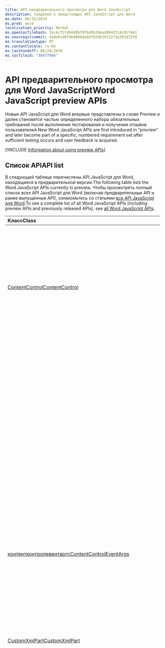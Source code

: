 ```yaml
---
title: API предварительного просмотра для Word JavaScript
description: Сведения о предстоящих API JavaScript для Word
ms.date: 08/15/2019
ms.prod: word
localization_priority: Normal
ms.openlocfilehash: 1bc6cf2f4b8d8bf876d0b28ead9643f14c81fde1
ms.sourcegitcommit: da8e6148f4bd9884ab9702db3033273a383d15f0
ms.translationtype: MT
ms.contentlocale: ru-RU
ms.lasthandoff: 08/20/2019
ms.locfileid: "36477906"
---
```

# <a name="word-javascript-preview-apis"></a><span data-ttu-id="befd2-103">API предварительного просмотра для Word JavaScript</span><span class="sxs-lookup"><span data-stu-id="befd2-103">Word JavaScript preview APIs</span></span>

<span data-ttu-id="befd2-104">Новые API JavaScript для Word впервые представлены в слове Preview и далее становятся частью определенного набора обязательных требований после выполнения тестирования и получения отзывов пользователей.</span><span class="sxs-lookup"><span data-stu-id="befd2-104">New Word JavaScript APIs are first introduced in "preview" and later become part of a specific, numbered requirement set after sufficient testing occurs and user feedback is acquired.</span></span>

[!INCLUDE [Information about using preview APIs](../../includes/using-preview-apis-host.md)]

## <a name="api-list"></a><span data-ttu-id="befd2-105">Список API</span><span class="sxs-lookup"><span data-stu-id="befd2-105">API list</span></span>

<span data-ttu-id="befd2-106">В следующей таблице перечислены API JavaScript для Word, находящиеся в предварительной версии.</span><span class="sxs-lookup"><span data-stu-id="befd2-106">The following table lists the Word JavaScript APIs currently in preview.</span></span> <span data-ttu-id="befd2-107">Чтобы просмотреть полный список всех API JavaScript для Word (включая предварительные API и ранее выпущенные API), ознакомьтесь со статьями [все API JavaScript для Word](/javascript/api/word?view=word-js-preview).</span><span class="sxs-lookup"><span data-stu-id="befd2-107">To see a complete list of all Word JavaScript APIs (including preview APIs and previously released APIs), see [all Word JavaScript APIs](/javascript/api/word?view=word-js-preview).</span></span>

| <span data-ttu-id="befd2-108">Класс</span><span class="sxs-lookup"><span data-stu-id="befd2-108">Class</span></span> | <span data-ttu-id="befd2-109">Поля</span><span class="sxs-lookup"><span data-stu-id="befd2-109">Fields</span></span> | <span data-ttu-id="befd2-110">Описание</span><span class="sxs-lookup"><span data-stu-id="befd2-110">Description</span></span> |
|:---|:---|:---|
|[<span data-ttu-id="befd2-111">ContentControl</span><span class="sxs-lookup"><span data-stu-id="befd2-111">ContentControl</span></span>](/javascript/api/word/word.contentcontrol)|[<span data-ttu-id="befd2-112">onDataChanged</span><span class="sxs-lookup"><span data-stu-id="befd2-112">onDataChanged</span></span>](/javascript/api/word/word.contentcontrol#ondatachanged)|<span data-ttu-id="befd2-113">Возникает при изменении данных в элементе управления содержимым.</span><span class="sxs-lookup"><span data-stu-id="befd2-113">Occurs when data within the content control are changed.</span></span> <span data-ttu-id="befd2-114">Чтобы получить новый текст, загрузите этот элемент управления содержимым в обработчике.</span><span class="sxs-lookup"><span data-stu-id="befd2-114">To get the new text, load this content control in the handler.</span></span> <span data-ttu-id="befd2-115">Чтобы получить старый текст, не загружайте его.</span><span class="sxs-lookup"><span data-stu-id="befd2-115">To get the old text, do not load it.</span></span>|
||[<span data-ttu-id="befd2-116">onDeleted</span><span class="sxs-lookup"><span data-stu-id="befd2-116">onDeleted</span></span>](/javascript/api/word/word.contentcontrol#ondeleted)|<span data-ttu-id="befd2-117">Возникает при удалении элемента управления содержимым.</span><span class="sxs-lookup"><span data-stu-id="befd2-117">Occurs when the content control is deleted.</span></span> <span data-ttu-id="befd2-118">Не загружайте этот элемент управления содержимым в обработчике, иначе вы не сможете получить исходные свойства.</span><span class="sxs-lookup"><span data-stu-id="befd2-118">Do not load this content control in the handler, otherwise you won't be able to get its original properties.</span></span>|
||[<span data-ttu-id="befd2-119">onSelectionChanged</span><span class="sxs-lookup"><span data-stu-id="befd2-119">onSelectionChanged</span></span>](/javascript/api/word/word.contentcontrol#onselectionchanged)|<span data-ttu-id="befd2-120">Возникает при изменении выделенного фрагмента в элементе управления содержимым.</span><span class="sxs-lookup"><span data-stu-id="befd2-120">Occurs when selection within the content control is changed.</span></span>|
|[<span data-ttu-id="befd2-121">контентконтролевентаргс</span><span class="sxs-lookup"><span data-stu-id="befd2-121">ContentControlEventArgs</span></span>](/javascript/api/word/word.contentcontroleventargs)|[<span data-ttu-id="befd2-122">contentControl</span><span class="sxs-lookup"><span data-stu-id="befd2-122">contentControl</span></span>](/javascript/api/word/word.contentcontroleventargs#contentcontrol)|<span data-ttu-id="befd2-123">Объект, который вызвал событие.</span><span class="sxs-lookup"><span data-stu-id="befd2-123">The object that raised the event.</span></span> <span data-ttu-id="befd2-124">Загрузите этот объект, чтобы получить его свойства.</span><span class="sxs-lookup"><span data-stu-id="befd2-124">Load this object to get its properties.</span></span>|
||[<span data-ttu-id="befd2-125">eventType</span><span class="sxs-lookup"><span data-stu-id="befd2-125">eventType</span></span>](/javascript/api/word/word.contentcontroleventargs#eventtype)|<span data-ttu-id="befd2-126">Тип события.</span><span class="sxs-lookup"><span data-stu-id="befd2-126">The event type.</span></span> <span data-ttu-id="befd2-127">Дополнительные сведения см. в Word. EventType.</span><span class="sxs-lookup"><span data-stu-id="befd2-127">See Word.EventType for details.</span></span>|
|[<span data-ttu-id="befd2-128">CustomXmlPart</span><span class="sxs-lookup"><span data-stu-id="befd2-128">CustomXmlPart</span></span>](/javascript/api/word/word.customxmlpart)|[<span data-ttu-id="befd2-129">delete()</span><span class="sxs-lookup"><span data-stu-id="befd2-129">delete()</span></span>](/javascript/api/word/word.customxmlpart#delete--)|<span data-ttu-id="befd2-130">Удаляет пользовательскую XML-часть.</span><span class="sxs-lookup"><span data-stu-id="befd2-130">Deletes the custom XML part.</span></span>|
||[<span data-ttu-id="befd2-131">Делетеаттрибуте (XPath: строка, Намеспацемаппингс: Any, Name: строка)</span><span class="sxs-lookup"><span data-stu-id="befd2-131">deleteAttribute(xpath: string, namespaceMappings: any, name: string)</span></span>](/javascript/api/word/word.customxmlpart#deleteattribute-xpath--namespacemappings--name-)|<span data-ttu-id="befd2-132">Удаляет атрибут с указанным именем из элемента, указанного с помощью XPath.</span><span class="sxs-lookup"><span data-stu-id="befd2-132">Deletes an attribute with the given name from the element identified by xpath.</span></span>|
||[<span data-ttu-id="befd2-133">Делетилемент (XPath: String, Намеспацемаппингс: Any)</span><span class="sxs-lookup"><span data-stu-id="befd2-133">deleteElement(xpath: string, namespaceMappings: any)</span></span>](/javascript/api/word/word.customxmlpart#deleteelement-xpath--namespacemappings-)|<span data-ttu-id="befd2-134">Удаляет элемент, указанный с помощью XPath.</span><span class="sxs-lookup"><span data-stu-id="befd2-134">Deletes the element identified by xpath.</span></span>|
||[<span data-ttu-id="befd2-135">Жетксмл ()</span><span class="sxs-lookup"><span data-stu-id="befd2-135">getXml()</span></span>](/javascript/api/word/word.customxmlpart#getxml--)|<span data-ttu-id="befd2-136">Получает полное XML-содержимое пользовательской XML-части.</span><span class="sxs-lookup"><span data-stu-id="befd2-136">Gets the full XML content of the custom XML part.</span></span>|
||[<span data-ttu-id="befd2-137">Инсертаттрибуте (XPath: String, Намеспацемаппингс: Any, Name: String, Value: String)</span><span class="sxs-lookup"><span data-stu-id="befd2-137">insertAttribute(xpath: string, namespaceMappings: any, name: string, value: string)</span></span>](/javascript/api/word/word.customxmlpart#insertattribute-xpath--namespacemappings--name--value-)|<span data-ttu-id="befd2-138">Вставляет атрибут с заданным именем и значением в элемент, указанный с помощью XPath.</span><span class="sxs-lookup"><span data-stu-id="befd2-138">Inserts an attribute with the given name and value to the element identified by xpath.</span></span>|
||[<span data-ttu-id="befd2-139">Инсертелемент (XPath: строка, XML: строка, Намеспацемаппингс: Any, index?: число)</span><span class="sxs-lookup"><span data-stu-id="befd2-139">insertElement(xpath: string, xml: string, namespaceMappings: any, index?: number)</span></span>](/javascript/api/word/word.customxmlpart#insertelement-xpath--xml--namespacemappings--index-)|<span data-ttu-id="befd2-140">Вставляет заданный XML-код в родительский элемент, определенный с помощью XPath в индексе позиции дочернего элемента.</span><span class="sxs-lookup"><span data-stu-id="befd2-140">Inserts the given XML under the parent element identified by xpath at child position index.</span></span>|
||[<span data-ttu-id="befd2-141">запрос (XPath: String, Намеспацемаппингс: Any)</span><span class="sxs-lookup"><span data-stu-id="befd2-141">query(xpath: string, namespaceMappings: any)</span></span>](/javascript/api/word/word.customxmlpart#query-xpath--namespacemappings-)|<span data-ttu-id="befd2-142">Запрашивает XML-содержимое пользовательской XML-части.</span><span class="sxs-lookup"><span data-stu-id="befd2-142">Queries the XML content of the custom XML part.</span></span>|
||[<span data-ttu-id="befd2-143">id</span><span class="sxs-lookup"><span data-stu-id="befd2-143">id</span></span>](/javascript/api/word/word.customxmlpart#id)|<span data-ttu-id="befd2-144">Получает идентификатор пользовательской XML-части.</span><span class="sxs-lookup"><span data-stu-id="befd2-144">Gets the ID of the custom XML part.</span></span> <span data-ttu-id="befd2-145">Только для чтения.</span><span class="sxs-lookup"><span data-stu-id="befd2-145">Read only.</span></span>|
||[<span data-ttu-id="befd2-146">Пространства</span><span class="sxs-lookup"><span data-stu-id="befd2-146">namespaceUri</span></span>](/javascript/api/word/word.customxmlpart#namespaceuri)|<span data-ttu-id="befd2-147">Получает URI пространства имен настраиваемой XML-части.</span><span class="sxs-lookup"><span data-stu-id="befd2-147">Gets the namespace URI of the custom XML part.</span></span> <span data-ttu-id="befd2-148">Только для чтения.</span><span class="sxs-lookup"><span data-stu-id="befd2-148">Read only.</span></span>|
||[<span data-ttu-id="befd2-149">setXml (XML: строка)</span><span class="sxs-lookup"><span data-stu-id="befd2-149">setXml(xml: string)</span></span>](/javascript/api/word/word.customxmlpart#setxml-xml-)|<span data-ttu-id="befd2-150">Задает полное XML-содержимое пользовательской XML-части.</span><span class="sxs-lookup"><span data-stu-id="befd2-150">Sets the full XML content of the custom XML part.</span></span>|
||[<span data-ttu-id="befd2-151">Упдатеаттрибуте (XPath: String, Намеспацемаппингс: Any, Name: String, Value: String)</span><span class="sxs-lookup"><span data-stu-id="befd2-151">updateAttribute(xpath: string, namespaceMappings: any, name: string, value: string)</span></span>](/javascript/api/word/word.customxmlpart#updateattribute-xpath--namespacemappings--name--value-)|<span data-ttu-id="befd2-152">Обновляет значение атрибута, используя заданное имя элемента, указанного с помощью XPath.</span><span class="sxs-lookup"><span data-stu-id="befd2-152">Updates the value of an attribute with the given name of the element identified by xpath.</span></span>|
||[<span data-ttu-id="befd2-153">Упдатилемент (XPath: строка, XML: строка, Намеспацемаппингс: Any)</span><span class="sxs-lookup"><span data-stu-id="befd2-153">updateElement(xpath: string, xml: string, namespaceMappings: any)</span></span>](/javascript/api/word/word.customxmlpart#updateelement-xpath--xml--namespacemappings-)|<span data-ttu-id="befd2-154">Обновляет XML элемента, указанного с помощью XPath.</span><span class="sxs-lookup"><span data-stu-id="befd2-154">Updates the XML of the element identified by xpath.</span></span>|
|[<span data-ttu-id="befd2-155">CustomXmlPartCollection</span><span class="sxs-lookup"><span data-stu-id="befd2-155">CustomXmlPartCollection</span></span>](/javascript/api/word/word.customxmlpartcollection)|[<span data-ttu-id="befd2-156">Add (XML: String)</span><span class="sxs-lookup"><span data-stu-id="befd2-156">add(xml: string)</span></span>](/javascript/api/word/word.customxmlpartcollection#add-xml-)|<span data-ttu-id="befd2-157">Добавляет новую пользовательскую XML-часть в документ.</span><span class="sxs-lookup"><span data-stu-id="befd2-157">Adds a new custom XML part to the document.</span></span>|
||[<span data-ttu-id="befd2-158">getByNamespace (namespaceUri: строка)</span><span class="sxs-lookup"><span data-stu-id="befd2-158">getByNamespace(namespaceUri: string)</span></span>](/javascript/api/word/word.customxmlpartcollection#getbynamespace-namespaceuri-)|<span data-ttu-id="befd2-159">Получает новую ограниченную коллекцию пользовательских XML-частей, пространства имен которых совпадают с указанным пространством имен.</span><span class="sxs-lookup"><span data-stu-id="befd2-159">Gets a new scoped collection of custom XML parts whose namespaces match the given namespace.</span></span>|
||[<span data-ttu-id="befd2-160">getCount()</span><span class="sxs-lookup"><span data-stu-id="befd2-160">getCount()</span></span>](/javascript/api/word/word.customxmlpartcollection#getcount--)|<span data-ttu-id="befd2-161">Возвращает число элементов в коллекции.</span><span class="sxs-lookup"><span data-stu-id="befd2-161">Gets the number of items in the collection.</span></span>|
||[<span data-ttu-id="befd2-162">getItem(id: string)</span><span class="sxs-lookup"><span data-stu-id="befd2-162">getItem(id: string)</span></span>](/javascript/api/word/word.customxmlpartcollection#getitem-id-)|<span data-ttu-id="befd2-163">Получает пользовательскую XML-часть по идентификатору.</span><span class="sxs-lookup"><span data-stu-id="befd2-163">Gets a custom XML part based on its ID.</span></span> <span data-ttu-id="befd2-164">Только для чтения.</span><span class="sxs-lookup"><span data-stu-id="befd2-164">Read only.</span></span>|
||[<span data-ttu-id="befd2-165">getItemOrNullObject(id: строка)</span><span class="sxs-lookup"><span data-stu-id="befd2-165">getItemOrNullObject(id: string)</span></span>](/javascript/api/word/word.customxmlpartcollection#getitemornullobject-id-)|<span data-ttu-id="befd2-166">Получает пользовательскую XML-часть по идентификатору.</span><span class="sxs-lookup"><span data-stu-id="befd2-166">Gets a custom XML part based on its ID.</span></span> <span data-ttu-id="befd2-167">Возвращает нулевой объект, если CustomXmlPart не существует.</span><span class="sxs-lookup"><span data-stu-id="befd2-167">Returns a null object if the CustomXmlPart does not exist.</span></span>|
||[<span data-ttu-id="befd2-168">items</span><span class="sxs-lookup"><span data-stu-id="befd2-168">items</span></span>](/javascript/api/word/word.customxmlpartcollection#items)|<span data-ttu-id="befd2-169">Получает загруженные дочерние элементы в этой коллекции.</span><span class="sxs-lookup"><span data-stu-id="befd2-169">Gets the loaded child items in this collection.</span></span>|
|[<span data-ttu-id="befd2-170">кустомксмлпартскопедколлектион</span><span class="sxs-lookup"><span data-stu-id="befd2-170">CustomXmlPartScopedCollection</span></span>](/javascript/api/word/word.customxmlpartscopedcollection)|[<span data-ttu-id="befd2-171">getCount()</span><span class="sxs-lookup"><span data-stu-id="befd2-171">getCount()</span></span>](/javascript/api/word/word.customxmlpartscopedcollection#getcount--)|<span data-ttu-id="befd2-172">Возвращает число элементов в коллекции.</span><span class="sxs-lookup"><span data-stu-id="befd2-172">Gets the number of items in the collection.</span></span>|
||[<span data-ttu-id="befd2-173">getItem(id: string)</span><span class="sxs-lookup"><span data-stu-id="befd2-173">getItem(id: string)</span></span>](/javascript/api/word/word.customxmlpartscopedcollection#getitem-id-)|<span data-ttu-id="befd2-174">Получает пользовательскую XML-часть по идентификатору.</span><span class="sxs-lookup"><span data-stu-id="befd2-174">Gets a custom XML part based on its ID.</span></span> <span data-ttu-id="befd2-175">Только для чтения.</span><span class="sxs-lookup"><span data-stu-id="befd2-175">Read only.</span></span>|
||[<span data-ttu-id="befd2-176">getItemOrNullObject(id: строка)</span><span class="sxs-lookup"><span data-stu-id="befd2-176">getItemOrNullObject(id: string)</span></span>](/javascript/api/word/word.customxmlpartscopedcollection#getitemornullobject-id-)|<span data-ttu-id="befd2-177">Получает пользовательскую XML-часть по идентификатору.</span><span class="sxs-lookup"><span data-stu-id="befd2-177">Gets a custom XML part based on its ID.</span></span> <span data-ttu-id="befd2-178">Возвращает нулевой объект, если CustomXmlPart не существует в коллекции.</span><span class="sxs-lookup"><span data-stu-id="befd2-178">Returns a null object if the CustomXmlPart does not exist in the collection.</span></span>|
||[<span data-ttu-id="befd2-179">Жетонлитем ()</span><span class="sxs-lookup"><span data-stu-id="befd2-179">getOnlyItem()</span></span>](/javascript/api/word/word.customxmlpartscopedcollection#getonlyitem--)|<span data-ttu-id="befd2-180">Если коллекция содержит ровно один элемент, этот метод возвращает его.</span><span class="sxs-lookup"><span data-stu-id="befd2-180">If the collection contains exactly one item, this method returns it.</span></span> <span data-ttu-id="befd2-181">В противном случае этот метод выдает ошибку.</span><span class="sxs-lookup"><span data-stu-id="befd2-181">Otherwise, this method produces an error.</span></span>|
||[<span data-ttu-id="befd2-182">Жетонлитеморнуллобжект ()</span><span class="sxs-lookup"><span data-stu-id="befd2-182">getOnlyItemOrNullObject()</span></span>](/javascript/api/word/word.customxmlpartscopedcollection#getonlyitemornullobject--)|<span data-ttu-id="befd2-183">Если коллекция содержит ровно один элемент, этот метод возвращает его.</span><span class="sxs-lookup"><span data-stu-id="befd2-183">If the collection contains exactly one item, this method returns it.</span></span> <span data-ttu-id="befd2-184">В противном случае этот метод возвращает пустой объект.</span><span class="sxs-lookup"><span data-stu-id="befd2-184">Otherwise, this method returns a null object.</span></span>|
||[<span data-ttu-id="befd2-185">items</span><span class="sxs-lookup"><span data-stu-id="befd2-185">items</span></span>](/javascript/api/word/word.customxmlpartscopedcollection#items)|<span data-ttu-id="befd2-186">Получает загруженные дочерние элементы в этой коллекции.</span><span class="sxs-lookup"><span data-stu-id="befd2-186">Gets the loaded child items in this collection.</span></span>|
|[<span data-ttu-id="befd2-187">Document</span><span class="sxs-lookup"><span data-stu-id="befd2-187">Document</span></span>](/javascript/api/word/word.document)|[<span data-ttu-id="befd2-188">Делетебукмарк (имя: строка)</span><span class="sxs-lookup"><span data-stu-id="befd2-188">deleteBookmark(name: string)</span></span>](/javascript/api/word/word.document#deletebookmark-name-)|<span data-ttu-id="befd2-189">Удаляет закладку, если она существует, из документа.</span><span class="sxs-lookup"><span data-stu-id="befd2-189">Deletes a bookmark, if exists, from the document.</span></span>|
||[<span data-ttu-id="befd2-190">Жетбукмаркранже (имя: строка)</span><span class="sxs-lookup"><span data-stu-id="befd2-190">getBookmarkRange(name: string)</span></span>](/javascript/api/word/word.document#getbookmarkrange-name-)|<span data-ttu-id="befd2-191">Возвращает диапазон закладок.</span><span class="sxs-lookup"><span data-stu-id="befd2-191">Gets a bookmark's range.</span></span> <span data-ttu-id="befd2-192">Вызывается, если закладка не существует.</span><span class="sxs-lookup"><span data-stu-id="befd2-192">Throws if the bookmark does not exist.</span></span>|
||[<span data-ttu-id="befd2-193">Жетбукмаркранжеорнуллобжект (имя: строка)</span><span class="sxs-lookup"><span data-stu-id="befd2-193">getBookmarkRangeOrNullObject(name: string)</span></span>](/javascript/api/word/word.document#getbookmarkrangeornullobject-name-)|<span data-ttu-id="befd2-194">Возвращает диапазон закладок.</span><span class="sxs-lookup"><span data-stu-id="befd2-194">Gets a bookmark's range.</span></span> <span data-ttu-id="befd2-195">Возвращает нулевой объект, если закладка не существует.</span><span class="sxs-lookup"><span data-stu-id="befd2-195">Returns a null object if the bookmark does not exist.</span></span>|
||[<span data-ttu-id="befd2-196">customXmlParts</span><span class="sxs-lookup"><span data-stu-id="befd2-196">customXmlParts</span></span>](/javascript/api/word/word.document#customxmlparts)|<span data-ttu-id="befd2-197">Возвращает пользовательские XML-части в документе.</span><span class="sxs-lookup"><span data-stu-id="befd2-197">Gets the custom XML parts in the document.</span></span> <span data-ttu-id="befd2-198">Только для чтения.</span><span class="sxs-lookup"><span data-stu-id="befd2-198">Read-only.</span></span>|
||[<span data-ttu-id="befd2-199">онконтентконтроладдед</span><span class="sxs-lookup"><span data-stu-id="befd2-199">onContentControlAdded</span></span>](/javascript/api/word/word.document#oncontentcontroladded)|<span data-ttu-id="befd2-200">Возникает при добавлении элемента управления содержимым.</span><span class="sxs-lookup"><span data-stu-id="befd2-200">Occurs when a content control is added.</span></span> <span data-ttu-id="befd2-201">Выполните context. Sync () в обработчике, чтобы получить свойства нового элемента управления содержимым.</span><span class="sxs-lookup"><span data-stu-id="befd2-201">Run context.sync() in the handler to get the new content control's properties.</span></span>|
||[<span data-ttu-id="befd2-202">settings</span><span class="sxs-lookup"><span data-stu-id="befd2-202">settings</span></span>](/javascript/api/word/word.document#settings)|<span data-ttu-id="befd2-203">Получает параметры надстройки в документе.</span><span class="sxs-lookup"><span data-stu-id="befd2-203">Gets the add-in's settings in the document.</span></span> <span data-ttu-id="befd2-204">Только для чтения.</span><span class="sxs-lookup"><span data-stu-id="befd2-204">Read-only.</span></span>|
|[<span data-ttu-id="befd2-205">DocumentCreated</span><span class="sxs-lookup"><span data-stu-id="befd2-205">DocumentCreated</span></span>](/javascript/api/word/word.documentcreated)|[<span data-ttu-id="befd2-206">Делетебукмарк (имя: строка)</span><span class="sxs-lookup"><span data-stu-id="befd2-206">deleteBookmark(name: string)</span></span>](/javascript/api/word/word.documentcreated#deletebookmark-name-)|<span data-ttu-id="befd2-207">Удаляет закладку, если она существует, из документа.</span><span class="sxs-lookup"><span data-stu-id="befd2-207">Deletes a bookmark, if exists, from the document.</span></span>|
||[<span data-ttu-id="befd2-208">Жетбукмаркранже (имя: строка)</span><span class="sxs-lookup"><span data-stu-id="befd2-208">getBookmarkRange(name: string)</span></span>](/javascript/api/word/word.documentcreated#getbookmarkrange-name-)|<span data-ttu-id="befd2-209">Возвращает диапазон закладок.</span><span class="sxs-lookup"><span data-stu-id="befd2-209">Gets a bookmark's range.</span></span> <span data-ttu-id="befd2-210">Вызывается, если закладка не существует.</span><span class="sxs-lookup"><span data-stu-id="befd2-210">Throws if the bookmark does not exist.</span></span>|
||[<span data-ttu-id="befd2-211">Жетбукмаркранжеорнуллобжект (имя: строка)</span><span class="sxs-lookup"><span data-stu-id="befd2-211">getBookmarkRangeOrNullObject(name: string)</span></span>](/javascript/api/word/word.documentcreated#getbookmarkrangeornullobject-name-)|<span data-ttu-id="befd2-212">Возвращает диапазон закладок.</span><span class="sxs-lookup"><span data-stu-id="befd2-212">Gets a bookmark's range.</span></span> <span data-ttu-id="befd2-213">Возвращает нулевой объект, если закладка не существует.</span><span class="sxs-lookup"><span data-stu-id="befd2-213">Returns a null object if the bookmark does not exist.</span></span>|
||[<span data-ttu-id="befd2-214">customXmlParts</span><span class="sxs-lookup"><span data-stu-id="befd2-214">customXmlParts</span></span>](/javascript/api/word/word.documentcreated#customxmlparts)|<span data-ttu-id="befd2-215">Возвращает пользовательские XML-части в документе.</span><span class="sxs-lookup"><span data-stu-id="befd2-215">Gets the custom XML parts in the document.</span></span> <span data-ttu-id="befd2-216">Только для чтения.</span><span class="sxs-lookup"><span data-stu-id="befd2-216">Read-only.</span></span>|
||[<span data-ttu-id="befd2-217">settings</span><span class="sxs-lookup"><span data-stu-id="befd2-217">settings</span></span>](/javascript/api/word/word.documentcreated#settings)|<span data-ttu-id="befd2-218">Получает параметры надстройки в документе.</span><span class="sxs-lookup"><span data-stu-id="befd2-218">Gets the add-in's settings in the document.</span></span> <span data-ttu-id="befd2-219">Только для чтения.</span><span class="sxs-lookup"><span data-stu-id="befd2-219">Read-only.</span></span>|
|[<span data-ttu-id="befd2-220">InlinePicture</span><span class="sxs-lookup"><span data-stu-id="befd2-220">InlinePicture</span></span>](/javascript/api/word/word.inlinepicture)|[<span data-ttu-id="befd2-221">имажеформат</span><span class="sxs-lookup"><span data-stu-id="befd2-221">imageFormat</span></span>](/javascript/api/word/word.inlinepicture#imageformat)|<span data-ttu-id="befd2-222">Получает формат встроенного изображения.</span><span class="sxs-lookup"><span data-stu-id="befd2-222">Gets the format of the inline image.</span></span> <span data-ttu-id="befd2-223">Только для чтения.</span><span class="sxs-lookup"><span data-stu-id="befd2-223">Read-only.</span></span>|
|[<span data-ttu-id="befd2-224">List</span><span class="sxs-lookup"><span data-stu-id="befd2-224">List</span></span>](/javascript/api/word/word.list)|[<span data-ttu-id="befd2-225">Жетлевелфонт (Level: число)</span><span class="sxs-lookup"><span data-stu-id="befd2-225">getLevelFont(level: number)</span></span>](/javascript/api/word/word.list#getlevelfont-level-)|<span data-ttu-id="befd2-226">Получает или задает значение, указывающее, указаны ли в списке.</span><span class="sxs-lookup"><span data-stu-id="befd2-226">Gets the font of the bullet, number or picture at the specified level in the list.</span></span>|
||[<span data-ttu-id="befd2-227">Жетлевелпиктуре (Level: число)</span><span class="sxs-lookup"><span data-stu-id="befd2-227">getLevelPicture(level: number)</span></span>](/javascript/api/word/word.list#getlevelpicture-level-)|<span data-ttu-id="befd2-228">Получает строковое представление изображения в кодировке Base64 на указанном уровне в списке.</span><span class="sxs-lookup"><span data-stu-id="befd2-228">Gets the base64 encoded string representation of the picture at the specified level in the list.</span></span>|
||[<span data-ttu-id="befd2-229">Ресетлевелфонт (Level: число, Ресетфонтнаме?: Boolean)</span><span class="sxs-lookup"><span data-stu-id="befd2-229">resetLevelFont(level: number, resetFontName?: boolean)</span></span>](/javascript/api/word/word.list#resetlevelfont-level--resetfontname-)|<span data-ttu-id="befd2-230">Сбрасывает шрифт маркера, номера или изображения на указанном уровне списка.</span><span class="sxs-lookup"><span data-stu-id="befd2-230">Resets the font of the bullet, number or picture at the specified level in the list.</span></span>|
||[<span data-ttu-id="befd2-231">Сетлевелпиктуре (Level: число, base64EncodedImage?: строка)</span><span class="sxs-lookup"><span data-stu-id="befd2-231">setLevelPicture(level: number, base64EncodedImage?: string)</span></span>](/javascript/api/word/word.list#setlevelpicture-level--base64encodedimage-)|<span data-ttu-id="befd2-232">Задает рисунок на указанном уровне в списке.</span><span class="sxs-lookup"><span data-stu-id="befd2-232">Sets the picture at the specified level in the list.</span></span>|
|[<span data-ttu-id="befd2-233">Range</span><span class="sxs-lookup"><span data-stu-id="befd2-233">Range</span></span>](/javascript/api/word/word.range)|[<span data-ttu-id="befd2-234">Закладки (Инклудехидден?: Boolean, Инклудеаджацент?: Boolean)</span><span class="sxs-lookup"><span data-stu-id="befd2-234">getBookmarks(includeHidden?: boolean, includeAdjacent?: boolean)</span></span>](/javascript/api/word/word.range#getbookmarks-includehidden--includeadjacent-)|<span data-ttu-id="befd2-235">Получает имена всех закладок в диапазоне или перекрывают их.</span><span class="sxs-lookup"><span data-stu-id="befd2-235">Gets the names all bookmarks in or overlapping the range.</span></span> <span data-ttu-id="befd2-236">Закладка скрывается, если ее имя начинается с символа подчеркивания.</span><span class="sxs-lookup"><span data-stu-id="befd2-236">A bookmark is hidden if its name starts with the underscore character.</span></span>|
||[<span data-ttu-id="befd2-237">Инсертбукмарк (имя: строка)</span><span class="sxs-lookup"><span data-stu-id="befd2-237">insertBookmark(name: string)</span></span>](/javascript/api/word/word.range#insertbookmark-name-)|<span data-ttu-id="befd2-238">Вставляет закладку в диапазон.</span><span class="sxs-lookup"><span data-stu-id="befd2-238">Inserts a bookmark on the range.</span></span> <span data-ttu-id="befd2-239">Если закладка с таким же именем существует в другом месте, она будет удалена первыми.</span><span class="sxs-lookup"><span data-stu-id="befd2-239">If a bookmark of the same name exists somewhere, it is deleted first.</span></span>|
|[<span data-ttu-id="befd2-240">Параметр</span><span class="sxs-lookup"><span data-stu-id="befd2-240">Setting</span></span>](/javascript/api/word/word.setting)|[<span data-ttu-id="befd2-241">delete()</span><span class="sxs-lookup"><span data-stu-id="befd2-241">delete()</span></span>](/javascript/api/word/word.setting#delete--)|<span data-ttu-id="befd2-242">Удаляет параметр.</span><span class="sxs-lookup"><span data-stu-id="befd2-242">Deletes the setting.</span></span>|
||[<span data-ttu-id="befd2-243">key</span><span class="sxs-lookup"><span data-stu-id="befd2-243">key</span></span>](/javascript/api/word/word.setting#key)|<span data-ttu-id="befd2-244">Получает ключ параметра.</span><span class="sxs-lookup"><span data-stu-id="befd2-244">Gets the key of the setting.</span></span> <span data-ttu-id="befd2-245">Только для чтения.</span><span class="sxs-lookup"><span data-stu-id="befd2-245">Read only.</span></span>|
||[<span data-ttu-id="befd2-246">value</span><span class="sxs-lookup"><span data-stu-id="befd2-246">value</span></span>](/javascript/api/word/word.setting#value)|<span data-ttu-id="befd2-247">Получает или задает значение параметра.</span><span class="sxs-lookup"><span data-stu-id="befd2-247">Gets or sets the value of the setting.</span></span>|
|[<span data-ttu-id="befd2-248">SettingCollection</span><span class="sxs-lookup"><span data-stu-id="befd2-248">SettingCollection</span></span>](/javascript/api/word/word.settingcollection)|[<span data-ttu-id="befd2-249">Add (Key: строка, Value: Any)</span><span class="sxs-lookup"><span data-stu-id="befd2-249">add(key: string, value: any)</span></span>](/javascript/api/word/word.settingcollection#add-key--value-)|<span data-ttu-id="befd2-250">Создает новый параметр или устанавливает существующий параметр.</span><span class="sxs-lookup"><span data-stu-id="befd2-250">Creates a new setting or sets an existing setting.</span></span>|
||[<span data-ttu-id="befd2-251">deleteAll ()</span><span class="sxs-lookup"><span data-stu-id="befd2-251">deleteAll()</span></span>](/javascript/api/word/word.settingcollection#deleteall--)|<span data-ttu-id="befd2-252">Удаляет все параметры в этой надстройке.</span><span class="sxs-lookup"><span data-stu-id="befd2-252">Deletes all settings in this add-in.</span></span>|
||[<span data-ttu-id="befd2-253">getCount()</span><span class="sxs-lookup"><span data-stu-id="befd2-253">getCount()</span></span>](/javascript/api/word/word.settingcollection#getcount--)|<span data-ttu-id="befd2-254">Получает количество параметров.</span><span class="sxs-lookup"><span data-stu-id="befd2-254">Gets the count of settings.</span></span>|
||[<span data-ttu-id="befd2-255">getItem(key: string)</span><span class="sxs-lookup"><span data-stu-id="befd2-255">getItem(key: string)</span></span>](/javascript/api/word/word.settingcollection#getitem-key-)|<span data-ttu-id="befd2-256">Получает объект Setting по ключу, для которого учитывается регистр.</span><span class="sxs-lookup"><span data-stu-id="befd2-256">Gets a setting object by its key, which is case-sensitive.</span></span> <span data-ttu-id="befd2-257">Вызывается, если параметр не существует.</span><span class="sxs-lookup"><span data-stu-id="befd2-257">Throws if the setting does not exist.</span></span>|
||[<span data-ttu-id="befd2-258">getItemOrNullObject(key: string)</span><span class="sxs-lookup"><span data-stu-id="befd2-258">getItemOrNullObject(key: string)</span></span>](/javascript/api/word/word.settingcollection#getitemornullobject-key-)|<span data-ttu-id="befd2-259">Получает объект Setting по ключу, для которого учитывается регистр.</span><span class="sxs-lookup"><span data-stu-id="befd2-259">Gets a setting object by its key, which is case-sensitive.</span></span> <span data-ttu-id="befd2-260">Возвращает нулевой объект, если параметр не существует.</span><span class="sxs-lookup"><span data-stu-id="befd2-260">Returns a null object if the setting does not exist.</span></span>|
||[<span data-ttu-id="befd2-261">items</span><span class="sxs-lookup"><span data-stu-id="befd2-261">items</span></span>](/javascript/api/word/word.settingcollection#items)|<span data-ttu-id="befd2-262">Получает загруженные дочерние элементы в этой коллекции.</span><span class="sxs-lookup"><span data-stu-id="befd2-262">Gets the loaded child items in this collection.</span></span>|
|[<span data-ttu-id="befd2-263">Table</span><span class="sxs-lookup"><span data-stu-id="befd2-263">Table</span></span>](/javascript/api/word/word.table)|[<span data-ttu-id="befd2-264">Мержецеллс (Топров: число, Фирстцелл: число, Боттомров: число, Ластцелл: число)</span><span class="sxs-lookup"><span data-stu-id="befd2-264">mergeCells(topRow: number, firstCell: number, bottomRow: number, lastCell: number)</span></span>](/javascript/api/word/word.table#mergecells-toprow--firstcell--bottomrow--lastcell-)|<span data-ttu-id="befd2-265">Объединяет ячейки, ограниченные в первой и последней ячейках.</span><span class="sxs-lookup"><span data-stu-id="befd2-265">Merges the cells bounded inclusively by a first and last cell.</span></span>|
|[<span data-ttu-id="befd2-266">TableCell</span><span class="sxs-lookup"><span data-stu-id="befd2-266">TableCell</span></span>](/javascript/api/word/word.tablecell)|[<span data-ttu-id="befd2-267">Split (rowCount: число, columnCount: число)</span><span class="sxs-lookup"><span data-stu-id="befd2-267">split(rowCount: number, columnCount: number)</span></span>](/javascript/api/word/word.tablecell#split-rowcount--columncount-)|<span data-ttu-id="befd2-268">Разделяет ячейку на указанное количество строк и столбцов.</span><span class="sxs-lookup"><span data-stu-id="befd2-268">Splits the cell into the specified number of rows and columns.</span></span>|
|[<span data-ttu-id="befd2-269">TableRow</span><span class="sxs-lookup"><span data-stu-id="befd2-269">TableRow</span></span>](/javascript/api/word/word.tablerow)|[<span data-ttu-id="befd2-270">insertContentControl()</span><span class="sxs-lookup"><span data-stu-id="befd2-270">insertContentControl()</span></span>](/javascript/api/word/word.tablerow#insertcontentcontrol--)|<span data-ttu-id="befd2-271">Вставляет в строку элемент управления содержимым.</span><span class="sxs-lookup"><span data-stu-id="befd2-271">Inserts a content control on the row.</span></span>|
||[<span data-ttu-id="befd2-272">Merge ()</span><span class="sxs-lookup"><span data-stu-id="befd2-272">merge()</span></span>](/javascript/api/word/word.tablerow#merge--)|<span data-ttu-id="befd2-273">Объединяет строку в одну ячейку.</span><span class="sxs-lookup"><span data-stu-id="befd2-273">Merges the row into one cell.</span></span>|

## <a name="see-also"></a><span data-ttu-id="befd2-274">См. также</span><span class="sxs-lookup"><span data-stu-id="befd2-274">See also</span></span>

- [<span data-ttu-id="befd2-275">Справочная документация по API JavaScript для Word</span><span class="sxs-lookup"><span data-stu-id="befd2-275">Word JavaScript API Reference Documentation</span></span>](/javascript/api/word)
- [<span data-ttu-id="befd2-276">Наборы обязательных элементов API JavaScript для Word</span><span class="sxs-lookup"><span data-stu-id="befd2-276">Word JavaScript API requirement sets</span></span>](word-api-requirement-sets.md)

